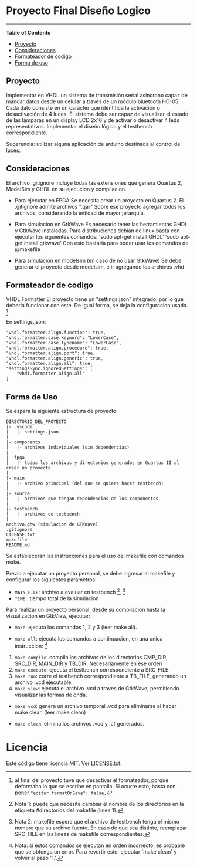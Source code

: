 # Proyecto Final Diseño Logico

---

**Table of Contents**

- [Proyecto](#proyecto)
- [Consideraciones](#consideraciones)
- [Formateador de codigo](#formateador-de-codigo)
- [Forma de uso](#forma-de-uso)

## Proyecto

Implementar en VHDL un sistema de transmisión serial asíncrono capaz de mandar datos desde un
celular a través de un módulo bluetooth HC-05. Cada dato consiste en un carácter que identifica la
activación o desactivación de 4 luces. El sistema debe ser capaz de visualizar el estado de las
lámparas en un display LCD 2x16 y de activar o desactivar 4 leds representativos. Implementar el
diseño lógico y el testbench correspondiente.

Sugerencia: utilizar alguna aplicación de arduino destinada al control de luces.

## Consideraciones

El archivo .gitignore incluye todas las extensiones que genera Quartus 2, ModelSim y GHDL en su ejecucion y compilacion.

- Para ejecutar en FPGA
  Se necesita crear un proyecto en Quartus 2. El .gitignore admite archivos ".qar"
  Sobre ese proyecto agregar todos los archivos, considerando la entidad de mayor jerarquía.

- Para simulacion en GtkWave
  Es necesario tener las herramientas GHDL y GtkWave instaladas. Para distribuciones debian de linux basta con ejecutar los siguientes comandos:
  'sudo apt-get install GHDL'
  'sudo apt-get install gtkwave'
  Con esto bastaria para poder usar los comandos de @makefile

- Para simulacion en modelsim (en caso de no usar GtkWave)
  Se debe generar el proyecto desde modelsim, e ir agregando los archivos .vhd

## Formateador de codigo

VHDL Formatter
El proyecto tiene un "settings.json" integrado, por lo que deberia funcionar con este. De igual forma, se deja la configuracion usada. [^1]

En settings.json:

```
"vhdl.formatter.align.function": true,
"vhdl.formatter.case.keyword": "LowerCase",
"vhdl.formatter.case.typename": "LowerCase",
"vhdl.formatter.align.procedure": true,
"vhdl.formatter.align.port": true,
"vhdl.formatter.align.generic": true,
"vhdl.formatter.align.all": true,
"settingsSync.ignoredSettings": [
    "vhdl.formatter.align.all"
]
```
[^1]: al final del proyecto tuve que desactivar el formateador, porque deformaba lo que se escribe en pantalla. Si ocurre esto, basta con poner     `"editor.formatOnSave": false,`


## Forma de Uso

Se espera la siguiente estructura de proyecto:

```
DIRECTORIO_DEL_PROYECTO
|- .vscode
|   |- settings.json
|
|- components
|   |- archivos individuales (sin dependencias)
|
|- fpga
|   |- todos los archivos y directorios generados en Quartus II al crear un proyecto
|
|- main
|   |- archivo principal (del que se quiere hacer testbench)
|
|- source
|   |- archivos que tengan dependencias de los componentes
|
|- testbench
|   |- archivos de testbench
|
archivo.ghw (simulacion de GTKWave)
.gitignore
LICENSE.txt
makefile
README.md
```

Se estableceran las instrucciones para el uso del makefile con comandos make.

Previo a ejecutar un proyecto personal, se debe ingresar al makefile y configurar los siguientes parametros:

- `MAIN_FILE`: archivo a evaluar en testbench [^2], [^3]
- `TIME` : tiempo total de la simulacion

[^2]: Nota 1: puede que necesite cambiar el nombre de los directorios en la etiqueta #directorios del makefile (linea 1).
[^3]: Nota 2: makefile espera que el archivo de testbench tenga el mismo nombre que su archivo fuente. En caso de que sea distinto, reemplazar SRC_FILE en las lineas de makefile correspondientes.

Para realizar un proyecto personal, desde su compilacion hasta la visualizacion en GtkView, ejecutar:

- `make`: ejecuta los comandos 1, 2 y 3 (leer make all).

- `make all`: ejecuta los comandos a continuacion, en una unica instruccion: [^4]

1. `make compile`: compila los archivos de los directorios CMP_DIR, SRC_DIR, MAIN_DIR y TB_DIR. Necesariamente en ese orden
2. `make execute`: ejecuta el testbench correspondiente a SRC_FILE.
3. `make run`: corre el testbench correspondiente a TB_FILE, generando un archivo .vcd ejecutable.
4. `make view`: ejecuta el archivo .vcd a traves de GtkWave, permitiendo visualizar las formas de onda.

[^4]: Nota: si estos comandos se ejecutan en orden incorrecto, es probable que se obtenga un error. Para revertir esto, ejecutar 'make clean' y volver al paso '1.'.

- `make vcd`: genera un archivo temporal .vcd para eliminarse al hacer make clean (leer make clean)

- `make clean`: elimina los archivos .vcd y .cf generados.

# Licencia

Este código tiene licencia MIT. Ver [LICENSE.txt](https://github.com/JoelJassan/Proyecto-Final-DL/blob/main/LICENSE.txt).
